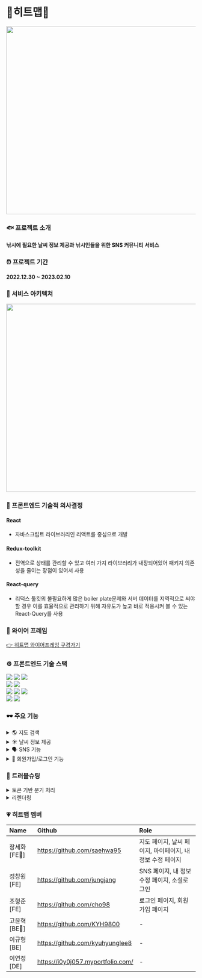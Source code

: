 # 🎣히트맵🎣
<img src="https://user-images.githubusercontent.com/100126319/217750977-35c3f015-7bc4-4d53-a604-6d67101d7758.png" width="800" height="500"/>

### 🐟 프로젝트 소개
#### 낚시에 필요한 날씨 정보 제공과 낚시인들을 위한 SNS 커뮤니티 서비스


### ⏰ 프로젝트 기간
#### 2022.12.30 ~ 2023.02.10

### 🦾 서비스 아키텍쳐
<img src="https://user-images.githubusercontent.com/100126319/217752944-80c81bc8-96fe-43b1-9480-b30cdd11c92b.png" width="800" height="500"/>


### 🤔 프론트엔드 기술적 의사결정
#### React
- 자바스크립트 라이브러리인 리액트를 중심으로 개발

#### Redux-toolkit
- 전역으로 상태를 관리할 수 있고 여러 가지 라이브러리가 내장되어있어 패키지 의존성을 줄이는 장점이 있어서 사용

#### React-query
- 리덕스 툴킷의 불필요하게 많은 boiler plate문제와 서버 데이터를 지역적으로 써야할 경우 이를 효율적으로 관리하기 위해 자유도가 높고 바로 적용시켜 볼 수 있는 React-Query를 사용

### 🎨 와이어 프레임
[👉 히트맵 와이어프레임 구경가기](https://www.figma.com/file/aErc5QVbie2cn4veOGPHG4/%ED%9E%88%ED%8A%B8%EB%A7%B5?node-id=87%3A933&t=gbDs3yYOSu3EMzB0-0)

### ⚙️ 프론트엔드 기술 스택
<img src="https://img.shields.io/badge/React-61DAFB?style=for-the-badge&logo=React&logoColor=white"> <img src="https://img.shields.io/badge/ReduxToolkit-764ABC?style=for-the-badge&logo=Redux&logoColor=white"> <img src="https://img.shields.io/badge/ReactQuery-FF4154?style=for-the-badge&logo=ReactQuery&logoColor=white">
<br>
<img src="https://img.shields.io/badge/styledcomponents-DB7093?style=for-the-badge&logo=styled-components&logoColor=white"> <img src="https://img.shields.io/badge/Axios-5A29E4?style=for-the-badge&logo=Axios&logoColor=white">
<br>
<img src="https://img.shields.io/badge/html5-E34F26?style=for-the-badge&logo=html5&logoColor=white"> <img src="https://img.shields.io/badge/css-1572B6?style=for-the-badge&logo=css3&logoColor=white"> <img src="https://img.shields.io/badge/javascript-F7DF1E?style=for-the-badge&logo=javascript&logoColor=black"> 
<br>
<img src="https://img.shields.io/badge/git-F05032?style=for-the-badge&logo=git&logoColor=white"> <img src="https://img.shields.io/badge/Vercel-000000?style=for-the-badge&logo=Vercel&logoColor=white">

### 🕶️ 주요 기능
<details>
<summary>🌎 지도 검색</summary>
  
- 검색한 키워드와 일치하는 장소를 히트맵의 시그니처 마커로 제공
  
</details>

<details>
<summary>☀️ 날씨 정보 제공</summary>
  
- 클릭한 장소의 위치와 가장 가까운 관측소에서 제공하는 날씨(기온, 강수량, 풍향, 풍속, 조석)에 대한 정보를 제공
  
</details>

<details>
<summary>🗣️ SNS 기능</summary>
  
- 잡은 물고기나 낚시 관한 정보 게시
- 작성된 게시글에 대한 댓글 기능
- 다른 클라이언트가 작성한 게시글이 마음에 들 경우 좋아요 기능
  
</details>

<details>
<summary>🔔 회원가입/로그인 기능</summary>
  
- 비회원시 : 지도, 날씨, SNS Read기능만 가능
- 회원가입시 : SNS 작성과 댓글, 좋아요, 마이페이지 기능 사용 가능
  
</details>

### 🚨 트러블슈팅
<details>
<summary>토큰 기반 분기 처리</summary>
  
#### 문제
  - 사용자의 로그인/비로그인 상태에 따라 서비스의 접근 권한을 다르게 진행
  - 토큰 핸들링을 백에서 관리하고 있어서 서버와의 요청이 오고가는 분기에서만 토큰 기반 접근 권한에 따른 처리가 가능
#### 고민했던 내용
  - 로그인 기능이 필요한 버튼을 누르면 서버에 데이터를 전송하여 권한 판단
  - <span style="color:red">setCookie()</span> 를 통해 쿠키에 토큰을 추가적으로 저장하고 이를 활용
#### 해결방안
  - 불필요한 서버 요청을 줄이기 위해 <span style="color:red">setCookie()</span>를 통해 쿠키에 토큰을 추가적으로 저장하고 이를 활용
  
</details>

<details>
<summary>리렌더링</summary>

#### 고민했던 내용
  - 최상단의 부모 컴포넌트에서 서버와의 통신을 통해 데이터를 받아오고, 이 데이터를 props로 하위 컴포넌트에 전달하는 
과정에서 불필요한 리렌더링에 대한 고민 발생
#### 해결방안
  - 여러 데이터 중 시간의 흐름으로 하나의 데이터만 업데이트 된다면 React.memo를 사용해 그 외 동일한 데이터는 메모
이징된 내용을 재사용하면 좀 더 낫지 않을까 생각하여 React.memo 적용
  
</details>

### 💗 히트맵 멤버
|Name|Github|Role|
|:---|:---|:---|
|장세화[FE🔰]|https://github.com/saehwa95|지도 페이지, 날씨 페이지, 마이페이지, 내 정보 수정 페이지|
|정창원[FE]|https://github.com/jungjang|SNS 페이지, 내 정보 수정 페이지, 소셜로그인|
|조형준[FE]|https://github.com/cho98|로그인 페이지, 회원가입 페이지|
|고윤혁[BE🔰]|https://github.com/KYH9800|-|
|이규형[BE]|https://github.com/kyuhyunglee8|-|
|이연정[DE]|https://i0y0j057.myportfolio.com/|-|
